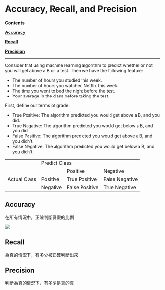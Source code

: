 # Accuracy, Recall, and Precision

**Contents**

[**Accuracy**](#acc)

[**Recall**](#recall)

[**Precision**](#pre)

-----
Consider that using machine learning algorithm to predict whether or not you will get above a B on a test. Then we have the following feature:  
* The number of hours you studied this week.  
* The number of hours you watched Netflix this week.  
* The time you went to bed the night before the test.  
* Your average in the class before taking the test.  

First, define our terms of grade:  
* True Positive: The algorithm predicted you would get above a B, and you did.
* True Negative: The algorithm predicted you would get below a B, and you did.
* False Positive: The algorithm predicted you would get above a B, and you didn’t.
* False Negative: The algorithm predicted you would get below a B, and you didn’t.

<table>
    <tr>
        <td > </td> 
        <center><td colspan="3">Predict Class</td></center>
   </tr>
    <tr>
        <td rowspan="3">Actual Class</td>
        <td > </td> 
        <td >Positive</td> 
        <td >Negative</td> 
    </tr>
    <tr>
        <td >Positive</td> 
        <td >True Positive</td> 
        <td >False Negative</td> 
    </tr>
    <tr>
        <td >Negative</td>
        <td >False Positive</td>  
        <td >True Negative</td>
    </tr>
</table>

## Accuracy <a name="acc"/>

在所有情況中，正確判斷真假的比例

<img src="http://chart.googleapis.com/chart?cht=tx&chl= \frac{TP \plus TN}{TP + FN + FP + TN} + " style="border:none;">

## Recall <a name="recall"/>

為真的情況下，有多少被正確判斷出來

## Precision <a name="pre"/>

判斷為真的情況下，有多少是真的真
